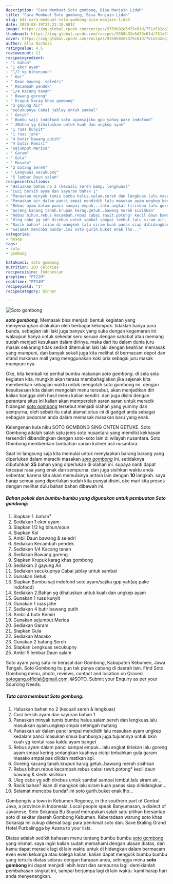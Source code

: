 ```yaml
---
description: "Cara Membuat Soto gombong, Bisa Manjain Lidah"
title: "Cara Membuat Soto gombong, Bisa Manjain Lidah"
slug: 644-cara-membuat-soto-gombong-bisa-manjain-lidah
date: 2020-08-19T23:21:19.681Z
image: https://img-global.cpcdn.com/recipes/9358b92e5d79c61d/751x532cq70/soto-gombong-foto-resep-utama.jpg
thumbnail: https://img-global.cpcdn.com/recipes/9358b92e5d79c61d/751x532cq70/soto-gombong-foto-resep-utama.jpg
cover: https://img-global.cpcdn.com/recipes/9358b92e5d79c61d/751x532cq70/soto-gombong-foto-resep-utama.jpg
author: Ella Nichols
ratingvalue: 4.5
reviewcount: 11
recipeingredient:
- "1 bahan"
- "1 ekor ayam"
- "1/2 kg bihunsoun"
- " Kol"
- " Daun bawang  seledri"
- " Kecambah pendek"
- "1/4 Kacang tanah"
- " Bawang goreng"
- " Krupuk karag khas gombong"
- "2 gayung Air"
- "secukupnya Cabai jablay untuk sambal"
- " Getuk"
- " Bumbu saji indofood soto ayamsajiku gpp yahaq pake indofood"
- " 2Bahan yg dihaluskan untuk kuah dan ungkep ayam"
- "1 ruas kunyit"
- "1 ruas jahe"
- "4 butir bawang putih"
- "4 butir Kemiri"
- "sejumput Merica"
- " Garam"
- " Gula"
- " Masako"
- "2 batang Sereh"
- " Lengkuas secukupny"
- "5 lembar Daun salam"
recipeinstructions:
- "Haluskan bahan no 2 (kecuali sereh &amp; lengkuas)"
- "Cuci bersih ayam dan sayuran bahan 1"
- "Panaskan minyak tumis bumbu halus.salam.sereh dan lengkuas.lalu masukkan ayam.ungkep smpai setengah matang"
- "Panaskan air dalam panci smpai mendidih lalu masukan ayam ungkep kedalam panci.masukan smua bumbunya juga.tujuannya untuk bkin kuah yg kental rasa kaldu ayam banget"
- "Rebus ayam dalam panci sampai empuk...lalu angkat tiriskan lalu goreng ayam smpai kering.sedangkan kuahnya cicipi tmbahkan gula garam masako smpai pas dilidah matikan api."
- "Goreng kacang tanah.krupuk karag.getuk..bawang merah sisihkan"
- "Rebus bihun.rebus kecambah.rebus cabai rawit.potong² kecil daun bawang &amp; sledri sisihkan"
- "Uleg cabe yg sdh direbus untuk sambal sampai lembut.lalu siram air..."
- "Racik bahan² isian di mangkok lalu siram kuah panas siap dihidangkan..."
- "Selamat mencoba bunda².ini soto gurih.buket enak lho..."
categories:
- Resep
tags:
- soto
- gombong

katakunci: soto gombong 
nutrition: 203 calories
recipecuisine: Indonesian
preptime: "PT22M"
cooktime: "PT34M"
recipeyield: "1"
recipecategory: Dinner

---
```



![Soto gombong](https://img-global.cpcdn.com/recipes/9358b92e5d79c61d/751x532cq70/soto-gombong-foto-resep-utama.jpg)

<b><i>soto gombong</i></b>, Memasak bisa menjadi bentuk kegiatan yang menyenangkan dilakukan oleh berbagai kelompok. tidaklah hanya para bunda, sebagian laki laki juga banyak yang suka dengan kegemaran ini. walaupun hanya untuk sekedar seru seruan dengan sahabat atau memang sudah menjadi kesukaan dalam dirinya. maka dari itu dalam dunia juru masak sekarang tidak sedikit ditemukan laki laki dengan keahlian memasak yang mumpuni, dan banyak sekali juga kita melihat di bermacam depot dan stand makanan mall yang menggunakan koki pria sebagai juru masak mumpuni nya.

Oke, kita kembali ke perihal bumbu makanan <i>soto gombong</i>. di sela sela kegiatan kita, mungkin akan terasa membahagiakan jika sejenak kita memberikan sebagian waktu untuk mengolah soto gombong ini. dengan kesuksesan kita dalam mengolah menu tersebut, akan menjadikan diri kalian bangga oleh hasil menu kalian sendiri. dan juga disini dengan perantara situs ini kalian akan memperoleh saran saran untuk meracik hidangan <u>soto gombong</u> tersebut menjadi olahan yang yummy dan sempurna, oleh sebab itu catat alamat situs ini di gadget anda sebagai sebagian pedoman anda dalam memasak masakan baru yang enak.

Kelangenan kula niku SOTO GOMBONG SING ONTEN GETUKE. Soto Gombong adalah salah satu jenis soto nusantara yang memiliki kekhasan tersendiri dibandingkan dengan soto-soto lain di wilayah nusantara. Soto Gombong memberikan tambahan varian kuliner asli nusantara.


Saat ini langsung saja kita memulai untuk menyiapkan barang barang yang diperlukan dalam meracik masakan <u><i>soto gombong</i></u> ini. setidaknya dibutuhkan <b>25</b> bahan yang diperlukan di olahan ini. supaya nanti dapat tercapai rasa yang enak dan sempurna. dan juga sisihkan waktu anda sebentar, karena kita akan memulainya antara lain dengan <b>10</b> langkah. saya harap semua yang diperlukan sudah kita punyai disini, oke mari kita proses dengan melihat dulu bahan bahan dibawah ini.

<!--inarticleads1-->

##### Bahan pokok dan bumbu-bumbu yang digunakan untuk pembuatan Soto gombong:

1. Siapkan 1 .bahan²
1. Sediakan 1 ekor ayam
1. Siapkan 1/2 kg bihun/soun
1. Siapkan  Kol
1. Ambil  Daun bawang &amp; seledri
1. Sediakan  Kecambah pendek
1. Sediakan 1/4 Kacang tanah
1. Sediakan  Bawang goreng
1. Siapkan  Krupuk karag khas gombong
1. Sediakan 2 gayung Air
1. Sediakan secukupnya Cabai jablay untuk sambal
1. Gunakan  Getuk
1. Siapkan  Bumbu saji indofood soto ayam/sajiku gpp yah(aq pake indofood)
1. Sediakan  2.Bahan yg dihaluskan untuk kuah dan ungkep ayam
1. Gunakan 1 ruas kunyit
1. Gunakan 1 ruas jahe
1. Sediakan 4 butir bawang putih
1. Ambil 4 butir Kemiri
1. Gunakan sejumput Merica
1. Sediakan  Garam
1. Siapkan  Gula
1. Sediakan  Masako
1. Gunakan 2 batang Sereh
1. Siapkan  Lengkuas secukupny
1. Ambil 5 lembar Daun salam


Soto ayam yang satu ini berasal dari Gombong, Kabupaten Kebumen, Jawa Tengah. Soto Gombong itu pun tak punya cabang di daerah lain. Find Soto Gombong menu, photo, reviews, contact and location on Qraved. sotogang.official@gmail.com. @SOTO. Submit your Enquiry as per your Sourcing Needs. 

<!--inarticleads2-->

##### Tata cara membuat Soto gombong:

1. Haluskan bahan no 2 (kecuali sereh &amp; lengkuas)
1. Cuci bersih ayam dan sayuran bahan 1
1. Panaskan minyak tumis bumbu halus.salam.sereh dan lengkuas.lalu masukkan ayam.ungkep smpai setengah matang
1. Panaskan air dalam panci smpai mendidih lalu masukan ayam ungkep kedalam panci.masukan smua bumbunya juga.tujuannya untuk bkin kuah yg kental rasa kaldu ayam banget
1. Rebus ayam dalam panci sampai empuk...lalu angkat tiriskan lalu goreng ayam smpai kering.sedangkan kuahnya cicipi tmbahkan gula garam masako smpai pas dilidah matikan api.
1. Goreng kacang tanah.krupuk karag.getuk..bawang merah sisihkan
1. Rebus bihun.rebus kecambah.rebus cabai rawit.potong² kecil daun bawang &amp; sledri sisihkan
1. Uleg cabe yg sdh direbus untuk sambal sampai lembut.lalu siram air...
1. Racik bahan² isian di mangkok lalu siram kuah panas siap dihidangkan...
1. Selamat mencoba bunda².ini soto gurih.buket enak lho...


Gombong is a town in Kebumen Regency, in the southern part of Central Java, a province in Indonesia. Local people speak Banyumasan, a dialect of Javanese. Soto Sokaraja Bu Suyud merupakan salah satu pilihan bersantap soto di sekitar daerah Gombong Kebumen. Keberadaan warung soto khas Sokaraja ini cukup dikenal bagi para penikmat soto dan. Save Braling Grand Hotel Purbalingga by Azana to your lists. 

Diatas adalah sedikit bahasan menu tentang bumbu bumbu <u>soto gombong</u> yang nikmat. saya ingin kalian sudah memahami dengan ulasan diatas, dan kamu dapat meracik lagi di lain waktu untuk di hidangkan dalam bermacam even even keluarga atau kolega kalian. kalian dapat mengulik bumbu bumbu yang tertulis diatas selaras dengan harapan anda, sehingga menu <b>soto gombong</b> ini dapat menjadi lebih lezat dan sempurna lagi. demikianlah pembahasan singkat ini, sampai berjumpa lagi di lain waktu. kami harap hari anda menyenangkan.
